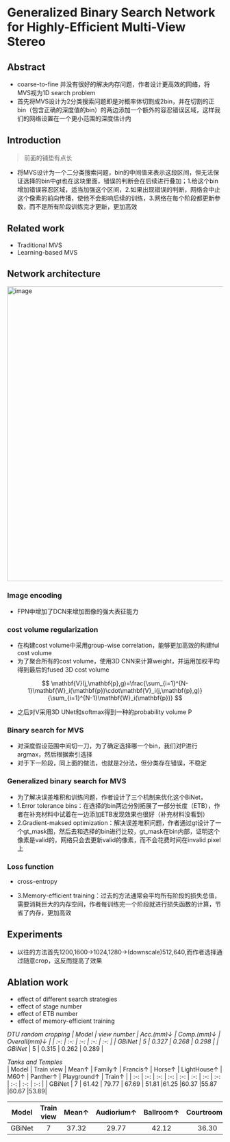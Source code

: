 # Generalized Binary Search Network for Highly-Efficient Multi-View Stereo

## Abstract
- coarse-to-fine 并没有很好的解决内存问题，作者设计更高效的网络，将MVS视为1D search problem
- 首先将MVS设计为2分类搜索问题即是对概率体切割成2bin，并在切割的正bin（包含正确的深度值的bin）的两边添加一个额外的容忍错误区域，这样我们的网络设置在一个更小范围的深度估计内
 
## Introduction
> 前面的铺垫有点长
- 将MVS设计为一个二分类搜索问题，bin的中间值来表示这段区间，但无法保证选择的bin中gt也在这块里面，错误的判断会在后续进行叠加；1.给这个bin增加错误容忍区域，适当加强这个区间，2.如果出现错误的判断，网络会中止这个像素的前向传播，使他不会影响后续的训练，3.网络在每个阶段都更新参数，而不是所有阶段训练完才更新，更加高效

## Related work
- Traditional MVS
- Learning-based MVS

## Network architecture

<img width="689" alt="image" src="https://github.com/elleryw0518/MVS/assets/101634608/66d81089-a495-453b-bef7-02eb4ca8e354">

### Image encoding

- FPN中增加了DCN来增加图像的强大表征能力

### cost volume regularization
- 在构建cost volume中采用group-wise correlation，能够更加高效的构建ful cost volume
- 为了聚合所有的cost volume，使用3D CNN来计算weight，并运用加权平均得到最后的fused 3D cost volume

$$
\mathbf{V}(j,\mathbf{p},g)=\frac{\sum_{i=1}^{N-1}\mathbf{W}_i(\mathbf{p})\cdot\mathbf{V}_i(j,\mathbf{p},g)}{\sum_{i=1}^{N-1}\mathbf{W}_i(\mathbf{p})} 
$$

- 之后对V采用3D UNet和softmax得到一种的probability volume P

### Binary search for MVS

- 对深度假设范围中间切一刀，为了确定选择哪一个bin，我们对P进行argmax，然后根据索引选择
- 对于下一阶段，同上面的做法，也就是2分法，但分类存在错误，不稳定
  
### Generalized binary search for MVS

- 为了解决误差堆积和训练问题，作者设计了三个机制来优化这个BiNet，
- 1.Error tolerance bins：在选择的bin两边分别拓展了一部分长度（ETB），作者在补充材料中试着在一边添加ETB发现效果也很好（补充材料没看到）
- 2.Gradient-maksed optimization：解决误差堆积问题，作者通过gt设计了一个gt_mask图，然后去和选择的bin进行比较，gt_mask在bin内部，证明这个像素是valid的，网络只会去更新valid的像素，而不会花费时间在invalid pixel上
### Loss function
- cross-entropy

- 3.Memory-efficient training：过去的方法通常会平均所有阶段的损失总值，需要消耗巨大的内存空间，作者每训练完一个阶段就进行损失函数的计算，节省了内存，更加高效


## Experiments
- 以往的方法首先1200,1600->1024,1280->(downscale)512,640,而作者选择通过随意crop，这反而提高了效果

## Ablation work
- effect of different search strategies
- effect of stage number
- effect of ETB number
- effect of memory-efficient training

*DTU*   *random cropping
| Model | view number | Acc.(mm)↓ | Comp.(mm)↓ | Overall(mm)↓ |
| :-: | :-: | :-: | :-: | :-: |
| GBiNet | 5 | 0.327 | 0.268 | 0.298 |
| GBiNet* | 5 | 0.315 | 0.262 | 0.289 |


*Tanks and Temples*  
| Model | Train view | Mean↑ | Family↑ | Francis↑ | Horse↑ | LightHouse↑ | M60↑ | Panther↑ | Playground↑ | Train↑ |
| :-: | :-: | :-: | :-: | :-: | :-: | :-: | :-: | :-: | :-: | :-: |
| GBiNet | 7 | 61.42 | 79.77 | 67.69 | 51.81 |61.25 |60.37 |55.87 |60.67 |53.89|

| Model | Train view | Mean↑ | Audiorium↑ | Ballroom↑ | Courtroom↑ | Museum↑ | Palace↑ | Temple↑ |
| :-: | :-: | :-: | :-: | :-: | :-: | :-: | :-: | :-: |
| GBiNet | 7 | 37.32 | 29.77 | 42.12 | 36.30 | 47.69 | 31.11 | 36.93 |
